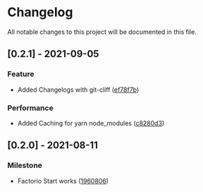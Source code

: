 # Changelog
All notable changes to this project will be documented in this file.

## [0.2.1] - 2021-09-05

### Feature

- Added Changelogs with git-cliff ([ef78f7b](ef78f7b1657ea07754c49d81d7ebd4773ffd4e11))

### Performance

- Added Caching for yarn node_modules ([c8280d3](c8280d396de91029495475f4ac0bc4b572bd10d9))

## [0.2.0] - 2021-08-11

### Milestone

- Factorio Start works ([1960806](1960806a0633b326f20fc358935c3a955c8769af))

<!-- generated by git-cliff -->
